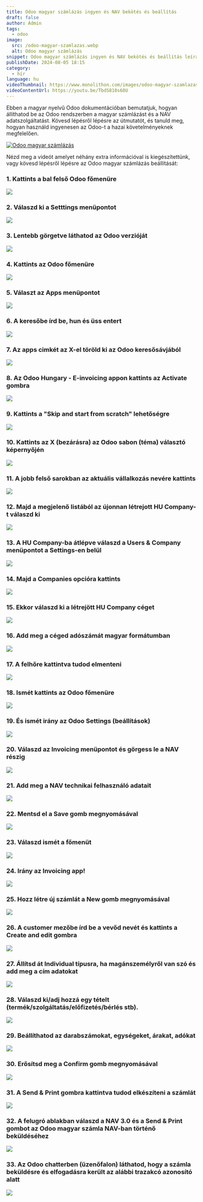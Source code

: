 ```yaml
---
title: Odoo magyar számlázás ingyen és NAV bekötés és beállítás
draft: false
author: Admin
tags:
  - odoo
image:
  src: /odoo-magyar-szamlazas.webp
  alt: Odoo magyar számlázás
snippet: Odoo magyar számlázás ingyen és NAV bekötés és beállítás leírás és videó segédlet.
publishDate: 2024-08-05 18:15
category:
  - hír
language: hu
videoThumbnail: https://www.monolithon.com/images/odoo-magyar-szamlazas.webp
videoContentUrl: https://youtu.be/TbdS810s68U
---
```


Ebben a magyar nyelvű Odoo dokumentációban bemutatjuk, hogyan állíthatod be az Odoo rendszerben a magyar számlázást és a NAV adatszolgáltatást. Kövesd lépésről lépésre az útmutatót, és tanuld meg, hogyan használd ingyenesen az Odoo-t a hazai követelményeknek megfelelően. 

[![Odoo magyar számlázás](/images/odoo-magyar-szamlazas.webp "Odoo magyar számlázás - Videó")](https://youtu.be/TbdS810s68U)

Nézd meg a videót amelyet néhány extra információval is kiegészítettünk, vagy kövesd lépésről lépésre az Odoo magyar számlázás beállítását: 

### 1\. Kattints a bal felső Odoo főmenüre

![](/images/01.webp)

### 2\. Válaszd ki a Setttings menüpontot

![](/images/02.webp)

### 3\. Lentebb görgetve láthatod az Odoo verzióját

![](/images/03.webp)

### 4\. Kattints az Odoo főmenüre

![](/images/04.webp)

### 5\. Választ az Apps menüpontot

![](/images/05.webp)

### 6\. A keresőbe írd be, hun és üss entert

![](/images/06.webp)

### 7\. Az apps cimkét az X-el töröld ki az Odoo keresősávjából

![](/images/07.webp)

### 8\. Az Odoo Hungary - E-invoicing appon kattints az Activate gombra

![](/images/08.webp)

### 9\. Kattints a "Skip and start from scratch" lehetőségre

![](/images/09.webp)

### 10\. Kattints az X (bezárásra) az Odoo sabon (téma) választó képernyőjén

![](/images/10.webp)

### 11\. A jobb felső sarokban az aktuális vállalkozás nevére kattints

![](/images/11.webp)

### 12\. Majd a megjelenő listából az újonnan létrejott HU Company-t válaszd ki

![](/images/02.webp)

### 13\. A HU Company-ba átlépve válaszd a Users & Company menüpontot a Settings-en belül

![](/images/13.webp)

### 14\. Majd a Companies opcióra kattints

![](/images/14.webp)

### 15\. Ekkor válaszd ki a létrejött HU Company céget

![](/images/15.webp)

### 16\. Add meg a céged adószámát magyar formátumban

![](/images/16.webp)

### 17\. A felhőre kattintva tudod elmenteni

![](/images/17.webp)

### 18\. Ismét kattints az Odoo főmenüre

![](/images/18.webp)

### 19\. És ismét irány az Odoo Settings (beállítások)

![](/images/19.webp)

### 20\. Válaszd az Invoicing menüpontot és görgess le a NAV részig

![](/images/20.webp)

### 21\. Add meg a NAV technikai felhasználó adatait

![](/images/21.webp)

### 22\. Mentsd el a Save gomb megnyomásával

![](/images/22.webp)

### 23\. Válaszd ismét a főmenüt

![](/images/23.webp)

### 24\. Irány az Invoicing app!

![](/images/24.webp)

### 25\. Hozz létre új számlát a New gomb megnyomásával

![](/images/25.webp)

### 26\. A customer mezőbe írd be a vevőd nevét és kattints a Create and edit gombra

![](/images/26.webp)

### 27\. Állítsd át Individual típusra, ha magánszemélyről van szó és add meg a cím adatokat

![](/images/27.webp)

### 28\. Válaszd ki/adj hozzá egy tételt (termék/szolgáltatás/előfizetés/bérlés stb).

![](/images/28.webp)

### 29\. Beállíthatod az darabszámokat, egységeket, árakat, adókat

![](/images/29.webp)

### 30\. Erősítsd meg a Confirm gomb megnyomásával

![](/images/30.webp)

### 31\. A Send & Print gombra kattintva tudod elkészíteni a számlát

![](/images/31.webp)

### 32\. A felugró ablakban válaszd a NAV 3.0 és a Send & Print gombot az Odoo magyar számla NAV-ban történő beküldéséhez

![](/images/32.webp)

### 33\. Az Odoo chatterben (üzenőfalon) láthatod, hogy a számla beküldésre és elfogadásra került az alábbi trazakcó azonosító alatt

![](/images/33.webp)